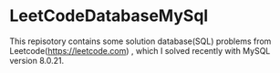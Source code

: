 # LeetCodeDatabaseMySql

This repisotory contains some solution database(SQL) problems from Leetcode(https://leetcode.com) , which I solved recently with MySQL version 8.0.21.
